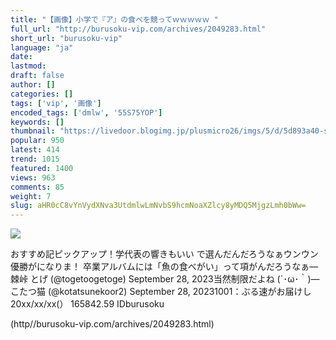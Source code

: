 ```yaml
---
title: "【画像】小学で『ア』の食べを競ってｗｗｗｗｗ "
full_url: "http://burusoku-vip.com/archives/2049283.html"
short_url: "burusoku-vip"
language: "ja"
date: 
lastmod: 
draft: false
author: []
categories: []
tags: ['vip', '画像']
encoded_tags: ['dmlw', '55S75YOP']
keywords: []
thumbnail: "https://livedoor.blogimg.jp/plusmicro26/imgs/5/d/5d893a40-s.png"
popular: 950
latest: 414
trend: 1015
featured: 1400
views: 963
comments: 85
weight: 7
slug: aHR0cC8vYnVydXNva3UtdmlwLmNvbS9hcmNoaXZlcy8yMDQ5MjgzLmh0bWw=
---
```


![](https://livedoor.blogimg.jp/plusmicro26/imgs/5/d/5d893a40-s.png)

おすすめ記ピックアップ！学代表の響きもいい で選んだんだろうなぁウンウン 優勝がになりま！ 卒業アルバムには「魚の食べがい」って項がんだろうなぁ— 棘峠 とげ (@togetoogetoge) September 28, 2023当然制限だよね (´･ω･｀)— こたつ猫 (@kotatsunekoor2) September 28, 20231001：ぶる速がお届けし 20xx/xx/xx(） 165842.59 IDburusoku

(http//burusoku-vip.com/archives/2049283.html)
